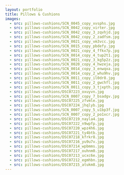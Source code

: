 ```yaml
---
layout: portfolio
title: Pillows & Cushions
images:
  - src: pillows-cushions/SCN_0045_copy_xvsphs.jpg
  - src: pillows-cushions/SCN_0042_copy_virter.jpg
  - src: pillows-cushions/SCN_0042_copy_3_zqvhjd.jpg
  - src: pillows-cushions/SCN_0042_copy_2_zadfsm.jpg
  - src: pillows-cushions/SCN_0021_copy_vm3vcc.jpg
  - src: pillows-cushions/SCN_0015_copy_pbdefy.jpg
  - src: pillows-cushions/SCN_0021_copy_4_ffkx7p.jpg
  - src: pillows-cushions/SCN_0014_copy_4_tup2t1.jpg
  - src: pillows-cushions/SCN_0021_copy_3_kg5p2z.jpg
  - src: pillows-cushions/SCN_0020_copy_4_hwzeja.jpg
  - src: pillows-cushions/SCN_0014_copy_3_enwqxa.jpg
  - src: pillows-cushions/SCN_0014_copy_2_whu9hv.jpg
  - src: pillows-cushions/SCN_0011_copy_il0dr8.jpg
  - src: pillows-cushions/SCN_0011_copy_2_gwchfl.jpg
  - src: pillows-cushions/SCN_0011_copy_3_tjxpth.jpg
  - src: pillows-cushions/DSC07223_oxuyvn.jpg
  - src: pillows-cushions/SCN_0007_copy_7_bsadgv.jpg
  - src: pillows-cushions/DSC07225_zfvmle.jpg
  - src: pillows-cushions/DSC07224_jhqlyb.jpg
  - src: pillows-cushions/SCN_0007_copy_5_u1bp3f.jpg
  - src: pillows-cushions/SCN_0007_copy_2_po1xcr.jpg
  - src: pillows-cushions/DSC07219_nayla4.jpg
  - src: pillows-cushions/DSC07222_n9wpfp.jpg
  - src: pillows-cushions/DSC07220_wpz4h6.jpg
  - src: pillows-cushions/DSC07221_ty4btb.jpg
  - src: pillows-cushions/DSC07218_kfrkr8.jpg
  - src: pillows-cushions/DSC07216_yu9u7v.jpg
  - src: pillows-cushions/DSC07214_wpbmms.jpg
  - src: pillows-cushions/DSC07217_ouhnm0.jpg
  - src: pillows-cushions/DSC07213_ucxc6e.jpg
  - src: pillows-cushions/DSC07212_egmhbn.jpg
  - src: pillows-cushions/DSC07215_atukm8.jpg
---
```

